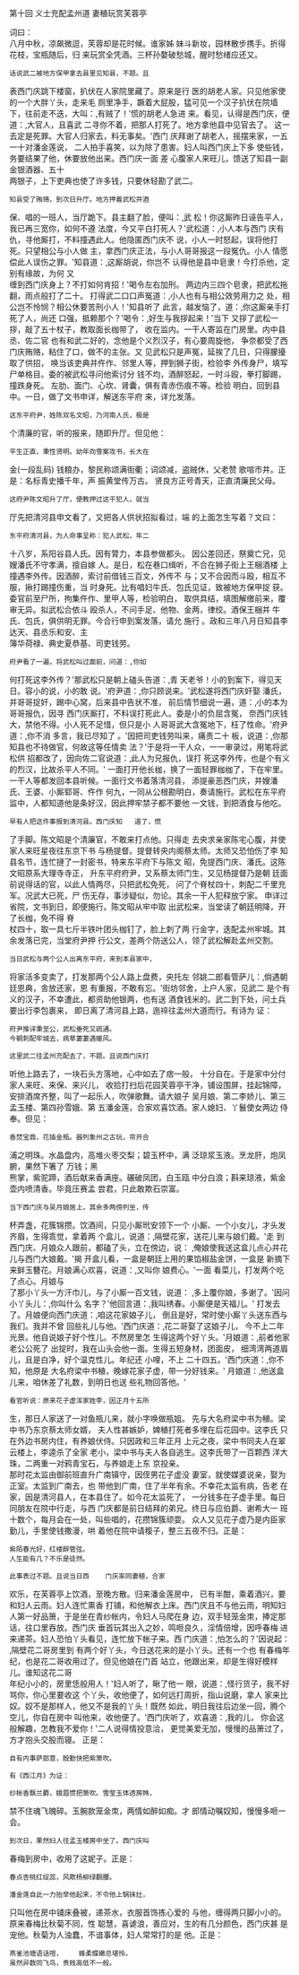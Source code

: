 第十回	 义士充配孟州道	 妻稙玩赏芙蓉亭	  	
 
 
 	 	
词曰：	 	
  	八月中秋，凉飙微逗，芙蓉却是花时候。谁家姊 
妹斗新妆，园林散步携手。折得花枝，宝瓶随后，归
来玩赏全凭酒。三杯孙嫯破愁城，醒时愁绪应还又。	 	
 
  	话说武二被地方保甲拿去县里见知县，不题。且	
表西门庆跳下楼窗，扒伏在人家院里藏了。原来是行
医的胡老人家。只见他家使的一个大胖丫头，走来毛
厕里净手，蹶着大屁股，猛可见一个汉子扒伏在院墙
下，往前走不迭，大叫：‚有贼了！‛慌的胡老人急进
来。看见，认得是西门庆，便道：‚大官人，且喜武
二寻你不着，把那人打死了。地方拿他县中见官去了。
这一去定是死罪。大官人归家去，料无事矣。‛西门
庆拜谢了胡老人，摇摆来家，一五一十对潘金莲说，
二人拍手喜笑，以为除了患害。妇人叫西门庆上下多
使些钱，务要结果了他，休要放他出来。西门庆一面
差	心腹家人来旺儿，馈送了知县一副金银酒器、五十	
两银子，上下吏典也使了许多钱，只要休轻勘了武二。	 	
 
  	知县受了贿赂，到次日升厅。地方押着武松并酒	
保、唱的一班人，当厅跪下。县主翻了脸，便叫：‚武 
松！你这厮昨日诬告平人，我已再三宽你，如何不遵
法度，今又平白打死人？‛武松道：‚小人本与西门
庆有仇，寻他厮打，不料撞遇此人。他隐匿西门庆不
说，小人一时怒起，误将他打死。只望相公与小人做
主，拿西门庆正法，与小人哥哥报这一段冤仇。小人
情愿偿此人误伤之罪。‛知县道：‚这厮胡说，你岂不
认得他是县中皂隶！今打杀他，定别有缘故，为何	又	
缠到西门庆身上？不打如何肯招！‛喝令左右加刑。
两边内三四个皂隶，把武松拖翻，雨点般打了二十。
打得武二口口声冤道：‚小人也有与相公效劳用力之
处，相公岂不怜悯？相公休要苦刑小人！‛知县听了
此言，越发恼了，道：‚你这厮亲手打死了人，尚还
口强，抵赖那个？‛喝令：‚好生与我拶起来！‛当下
又拶了武松一拶，敲了五十杖子，教取面长枷带了，
收在监内。一干人寄监在门房里。内中县丞、佐二官
也有和武二好的，念他是个义烈汉子，有心要周旋他，
争奈都受了西门庆贿赂，粘住了口，做不的主张。又
见武松只是声冤，延挨了几日，只得朦擾取了供招，
唤当该吏典并仵作、邻里人等，押到狮子街，检验李 
外传身尸，填写尸单格目。委的被武松寻问他索讨分
钱不均，酒醉怒起，一时斗殴，拳打脚踢，撞跌身死。
左肋、面门、心坎、肾囊，俱有青赤伤痕不等。检验
明白，回到县中。一日，做了文书申详，解送东平府
来，详允发落。	 	
 
  	这东平府尹，姓陈双名文昭，乃河南人氏，极是	
个清廉的官，听的报来，随即升厅。但见他：	 	
 
  	平生正直，秉性贤明。幼年向雪案攻书，长大在	
金(一段乱码)
钱粮办，黎民称颂满街衢；词颂减，盗贼休，父老赞
歌喧市井。正是：名标青史播千年，声	振黄堂传万古。	
贤良方正号青天，正直清廉民父母。	 	
 
  	这府尹陈文昭升了厅，便教押过这干犯人，就当	
厅先把清河县申文看了，又把各人供状招拟看过，端
的上面怎生写着？文曰：	 	
  
  	东平府清河县，为人命事呈称：犯人武松，年二	
十八岁，系阳谷县人氏。因有膂力，本县参做都头。
因公差回还，祭奠亡兄，见嫂潘氏不守孝满，擅自嫁
人。是日，松在巷口缉听，不合在狮子街上王梱酒楼
上撞遇李外传。因酒醉，索讨前借钱三百文，外传不
与；又不合因而斗殴，相互不服，揪打踢撞伤重，当
时身死。比有唱妇牛氏、包氏见证，致被地方保甲捉
获。委官前至尸所，拘集仵作、里甲人等，检验明白，
取供具结，填图解缴前来，覆审无异。拟武松合依斗
殴杀人，不问手足、他物、金两，律绞。酒保王梱并
牛氏、包氏，俱供明无罪。今合行申到案发落，请允
施行	。政和三年八月日知县李达天、县丞乐和安、主	
簿华荷禄、典史夏恭基、司吏钱劳。	 	
 
  	府尹看了一遍，将武松叫过面前，问道：‚你如	
何打死这李外传？‛那武松只是朝上磕头告道：‚青
天老爷！小的到案下，得见天日。容小的说，小的敢
说。‛府尹道：‚你只顾说来。‛武松遂将西门庆奸娶
潘氏，并哥哥捉奸，踢中心窝，后来县中告状不准， 
前后情节细说一遍，道：‚小的本为哥哥报仇，因寻
西门庆厮打，不料误打死此人。委是小的负屈含冤，
奈西门庆钱大，禁他不得。小人死不足惜，但只是小
人哥哥武大含冤地下，枉了性命。‛府尹道：‚你不消
多言，我已尽知了	。‛因把司吏钱劳叫来，痛责二十	
板，说道：‚你那知县也不待做官，何故这等任情卖
法？‛于是将一干人众，一一审录过，用笔将武松供
招都改了，因向佐二官说道：‚此人为兄报仇，误打
死这李外传，也是个有义的烈汉，比故杀平人不同。‛
一面打开他长枷，换了一面轻罪枷枷了，下在牢里。
一干人等都发回本县听候。一面行文书着落清河县，
添提豪恶西门庆，并嫂潘氏、王婆、小厮郓哥、仵作
何九，一同从公根勘明白，奏请施行。武松在东平府
监中，人都知道他是条好汉，因此押牢禁子都不要他
一文钱，到把酒食与他吃。	 	
 
  	早有人把这件事报到清河县。西门庆知	道了，慌	
了手脚。陈文昭是个清廉官，不敢来打点他。只得走
去央求亲家陈宅心腹，并使家人来旺星夜往东京下书 
与杨提督。提督转央内阁蔡太师。太师又恐怕伤了李
知县名节，连忙摙了一封密书，特来东平府下与陈文
昭，免提西门庆、潘氏。这陈文昭原系大理寺寺正，
升东平府府尹，又系蔡太师门生，又见杨提督乃是朝
廷面前说得话的官，以此人情两尽，只把武松免死，
问了个脊杖四十，刺配二千里充军。况武大已死，尸
伤无存，事涉疑似，勿论。其余一干人犯释放宁家。
申详过省院，文书到日，即便施行。陈文昭从牢中取
出武松来，当堂读了朝廷明降，开了长枷，免不得	脊	
杖四十，取一具七斤半铁叶团头枷钉了，脸上刺了两
行金字，迭配孟州牢城。其余发落已完，当堂府尹押
行公文，差两个防送公人，领了武松解赴孟州交割。	 	
 
  	当日武松与两个公人出离东平府，来到本县家中，	
将家活多变卖了，打发那两个公人路上盘费，央托左
邻姚二郎看管萨儿：‚倘遇朝廷恩典，舎放还家，恩
有重报，不敢有忘。‛街坊邻舍，上户人家，见武二
是个有义的汉子，不幸遭此，都资助他银两，也有送
酒食钱米的。武二到下处，问土兵要出行李包裹来， 
即日离了清河县上路，迤祽往孟州大道而行。有诗为
证：	 	
 
  	府尹推详秉至公，武松垂死又疏通。	 	
  	今朝刺配牢城去，病草萋萋遇暖风。	 	
 
  	这里武二往孟州充配去了，不题。且说西门庆打	
听他上路去了，一块石头方落地，心中如去了痞一般，
十分自在。于是家中分付家人来旺、来保、来兴儿，
收拾打扫后花园芙蓉亭干净，铺设围屏，挂起锦障，
安排酒席齐整，叫了一起乐人，吹弹歌舞。请大娘子
吴月娘、第二李娇儿、第三孟玉楼、第四孙雪娥、第
五潘金莲，合家欢喜饮酒。家人媳妇、丫鬟使女两边
侍奉。但见：	 	
 
  	香焚宝鼎，花插金瓶。器列象州之古玩，帘开合	
浦之明珠。水晶盘内，高堆火枣交梨；碧玉杯中，满
泛琼浆玉液。烹龙肝，炮凤腑，果然下箸了	万钱；黑	
熊掌，紫驼蹄，酒后献来香满座。碾破凤团，白玉瓯 
中分白浪；斟来琼液，紫金壶内喷清香。毕竟压赛孟
尝君，只此敢欺石崇富。	 	
 
  	当下西门庆与吴月娘居上，其余多两傍列坐，传	
杯弄盏，花簇锦攒。饮酒间，只见小厮玳安领下一个
小厮、一个小女儿，才头发齐眉，生得乖觉，拿着两
个盒儿，说道：‚隔壁花家，送花儿来与娘们戴。‛走
到西门庆、月娘众人跟前，都磕了头，立在傍边，说：
‚俺娘使我送这盒儿点心并花儿与西门大娘戴。‛揭
开盒儿看，一盒是朝廷上用的果馅椒盐金饼，一盒是
新摘下来鲜玉簪花。月娘满心欢喜，说道：‚又叫你
娘费心。‛一面	看菜儿，打发两个吃了点心。月娘与	
了那小丫头一方汗巾儿，与了小厮一百文钱，说道：
‚多上覆你娘，多谢了。‛因问小丫头儿：‚你叫什么
名字？‛他回言道：‚我叫绣春。小厮便是天福儿。‛
打发去了。月娘便向西门庆道：‚咱这花家娘子儿，
倒且是好，常时使小厮丫头送东西与我们。我并不曾
回些礼儿与他。‛西门庆道：‚花二哥娶了这娘子儿，
今不上二年光景。他自说娘子好个性儿。不然房里怎 
生得这两个好丫头。‛月娘道：‚前者他家老公公死了
出掟时，我在山头会他一面。生得五短身材，团面皮，
细湾湾两道眉儿，且是白净，好个温克性儿。年纪还
小哩，不上	二十四五。‛西门庆道：‚你不知，他原是	
大名府梁中书稙，晚嫁花家子虚，带一分好钱来。‛
月娘道：‚他送盒儿来，咱休差了礼数，到明日也送
些礼物回答他。‛	 	
 
  	看官听说：原来花子虚浑家姓李，因正月十五所	
生，那日人家送了一对鱼瓶儿来，就小字唤做瓶姐。
先与大名府梁中书为稙。梁中书乃东京蔡太师女婿，
夫人性甚嫉妒，婢稙打死者多埋在后花园中。这李氏
只在外边书房内住，有养娘伏侍。只因政和三年正月
上元之夜，梁中书同夫人在翠云楼上，李逵杀了全家
老小，梁中书与夫人各自逃生。这李氏带了一百颗西
洋大珠，二两重一对鸦青宝石，与养娘走上东	京投亲。	
那时花太监由御前班直升广南镇守，因侄男花子虚没
妻室，就使媒婆说亲，娶为正室。太监到广南去，也
带他到广南，住了半年有余。不幸花太监有病，告老 
在家，因是清河县人，在本县住了。如今花太监死了，
一分钱多在子虚手里。每日同朋友在院中行走，与西
门庆都是前日结拜的弟兄。终日与应伯爵、谢希大一
班十数个，每月会在一处，叫些唱的，花攒锦簇顽耍。
众人又见花子虚乃是内臣家勤儿，手里使钱撒漫，哄
着他在院中请稪子，整三五夜不归。正是：	 	
 
  	紫陌春光好，红楼醉管弦。	 	
  	人生能有几？不乐是徒然。	 	
 
  	此事表过不题。且说当日西	门庆率同妻稙，合家	
欢乐，在芙蓉亭上饮酒，至晚方散。归来潘金莲房中，
已有半酣，乘着酒兴，要和妇人云雨。妇人连忙熏香
打铺，和他解衣上床。西门庆且不与他云雨，明知妇
人第一好品箫，于是坐在青纱帐内，令妇人马爬在身
边，双手轻笼金朿，捧定那话，往口里吞放。西门庆
垂首玩其出入之妙，鸣咂良久，淫情倍增，因呼春梅
进来递茶。妇人恐怕丫头看见，连忙放下帐子来。西
门庆道：‚怕怎么的？‛因说起：‚隔壁花二哥房里到 
有两个好丫头，今日送花来的是小丫头。还有一个也
有春梅年纪，也是花二哥收用过了。但见他娘在门首
站立，他跟出来，却是生得好模样	儿。谁知这花二哥	
年纪小小的，房里恁般用人！‛妇人听了，瞅了他一
眼，说道：‚怪行货子，我不好骂你，你心里要收这
个丫头，收他便了，如何远打周折，指山说磨，拿人
家来比奴。奴不是那样人，他又不是我的丫头！既然
如此，明日我往后边坐一回，腾个空儿，你自在房中
叫他来，收他便了。‛西门庆听了，欢喜道：‚我的儿，
你会这般解趣，怎教我不爱你！‛二人说得情投意洽，
更觉美爱无加，慢慢的品箫过了，方才抱头交股而寝。
正是：	 	
 
  	自有内事萨郎意，殷勤快把紫箫吹。	 	
 
  	有《西江月》为证：	 	
 
  	纱帐香飘兰麝，娥眉惯把箫吹。雪莹玉体透房帏，	
禁不住魂飞魄碎。玉腕款笼金朿，两情如醉如痴。才 
郎情动嘱奴知，慢慢多咂一会。	 	
 
  	到次日，果然妇人往孟玉楼房中坐了。西门庆叫	
春梅到房中，收用了这妮子。正是：	 	
 
  	春点杏桃红绽蕊，风欺杨柳绿翻腰。	 	
 
  	潘金莲自此一力抬举他起来，不令他上锅抹灶，	
只叫他在房中铺床叠被，递茶水，衣服首饰拣心爱的
与他，缠得两只脚小小的。原来春梅比秋菊不同，性
聪慧，喜谑浪，善应对，生的有几分颜色，西门庆甚
是宠他。秋菊为人浊蠢，不谙事体，妇人常常打的是
他。正是：	 	
 
  	燕雀池塘语话喧，	蜂柔蝶嫩总堪怜。	 	
  	虽然异数同飞鸟，贵贱高低不一般。	 	 	
 
